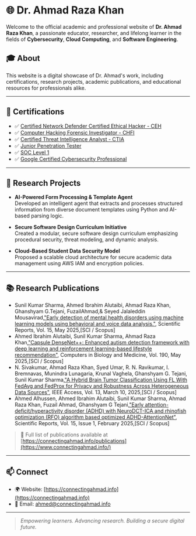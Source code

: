 # 🌐 Dr. Ahmad Raza Khan

Welcome to the official academic and professional website of **Dr. Ahmad Raza Khan**,  a passionate educator, researcher, and lifelong learner in the fields of **Cybersecurity**, **Cloud Computing**, and **Software Engineering**.

## 🎓 About

This website is a digital showcase of Dr. Ahmad's work, including certifications, research projects, academic publications, and educational resources for professionals alike.

---

## 🏅 Certifications

- ✅ [Certified Network Defender Certified Ethical Hacker - CEH](https://www.connectingahmad.info/Certifications/ECC-CEH-Certificate-2.pdf)
- ✅ [Computer Hacking Forensic Investigator - CHFI](https://www.connectingahmad.info/Certifications/ECC-CHFI-Certificate-ANSI-2.pdf)
- ✅ [Certified Threat Intelligence Analyst - CTIA](https://www.connectingahmad.info/Certifications/ECC-CTIA-Certificate-2.pdf)  
- ✅ [Junior Penetration Tester](https://drkhanwebsite.s3.us-east-1.amazonaws.com/Certifications/Jr+Penetration+Tester.pdf) 
- ✅ [SOC Level 1](https://www.connectingahmad.info/Certifications/SOC-Level-1.pdf)
- ✅ [Google Certified Cybersecurity Professional](https://www.connectingahmad.info/Certifications/Coursera/Coursera-Google-Cybersecurity-Professional-Certificate.pdf)

---

## 🔬 Research Projects

- **AI-Powered Form Processing & Template Agent**  
  Developed an intelligent agent that extracts and processes structured information from diverse document templates using Python and AI-based parsing logic.

- **Secure Software Design Curriculum Initiative**  
  Created a modular, secure software design curriculum emphasizing procedural security, threat modeling, and dynamic analysis.

- **Cloud-Based Student Data Security Model**  
  Proposed a scalable cloud architecture for secure academic data management using AWS IAM and encryption policies.

---

## 📚 Research Publications

- Sunil Kumar Sharma, Ahmed Ibrahim Alutaibi, Ahmad Raza Khan, Ghanshyam G.Tejani, FuzailAhmad,& Seyed Jalaleddin Mousavirad,["Early detection of mental health disorders using machine learning models using behavioral and voice data analysis."](https://doi.org/10.1038/s41598-025-00386-8), Scientific Reports, Vol. 15, May 2025,[SCI / Scopus]
- Ahmed Ibrahim Alutaibi, Sunil Kumar Sharma, Ahmad Raza Khan,["Capsule DenseNet++: Enhanced autism detection framework with deep learning and reinforcement learning-based lifestyle recommendation"](https://doi.org/10.1016/j.compbiomed.2025.110038), Computers in Biology and Medicine, Vol. 190, May 2025,[SCI / Scopus]
- N. Sivakumar, Ahmad Raza Khan, Syed Umar, R. N. Ravikumar, I. Bremnavas, Munindra Lunagaria, Krunal Vaghela, Ghanshyam G. Tejani, Sunil Kumar Sharma,["A Hybrid Brain Tumor Classification Using FL With FedAvg and FedProx for Privacy and Robustness Across Heterogeneous Data Sources"](https://doi.org/10.1109/ACCESS.2025.3549440), IEEE Access, Vol. 13, March 10, 2025,[SCI / Scopus]
- Ahmed Alhussen, Ahmed Ibrahim Alutaibi, Sunil Kumar Sharma, Ahmad Raza Khan, Fuzail Ahmad, Ghanshyam G Tejani,["Early attention-deficit/hyperactivity disorder (ADHD) with NeuroDCT-ICA and rhinofish optimization (RFO) algorithm based optimized ADHD-AttentionNet"](https://doi.org/10.1038/s41598-025-90649-1), Scientific Reports, Vol. 15, Issue 1, February 2025,[SCI / Scopus]

> 🔗 Full list of publications available at [https://connectingahmad.info/publications](https://www.connectingahmad.info/)

---

## 📫 Connect

- 🌍 Website: [https://connectingahmad.info](https://connectingahmad.info)  
- 📧 Email: ahmed@connectingahmad.info 

---

> _Empowering learners. Advancing research. Building a secure digital future._
<!--
**ahmed-khan/ahmed-khan** is a ✨ _special_ ✨ repository because its `README.md` (this file) appears on your GitHub profile.

Here are some ideas to get you started:

- 🔭 I’m currently working on the Automation of a Secure CICD Pipeline. 
- 🌱 I’m currently learning Cyber Defence Mechanisms and Tools
- 👯 I’m looking to collaborate on Research and development related to Cloud Computing and Secure AI Deployments
- 🤔 I’m looking for help with Process Automation for automatic deployment of AI infrastructure.
- 💬 Ask me about Cloud Computing and Cyber Security
- 📫 How to reach me: ahmed@connectingahmad.info
- ⚡ Fun fact: Make Fast and Break Fast
-->
